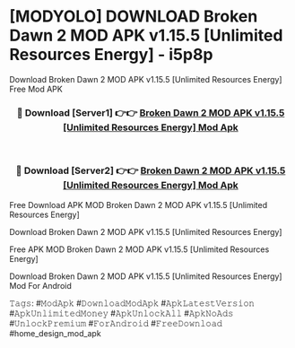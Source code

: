 # [MODYOLO] DOWNLOAD Broken Dawn 2 MOD APK v1.15.5 [Unlimited Resources Energy] - i5p8p
Download Broken Dawn 2 MOD APK v1.15.5 [Unlimited Resources Energy] Free Mod APK

<div align="center">
<h3>🔴 Download [Server1] 👉👉 <a href="https://apk-comot.site?title=Broken_Dawn_2_MOD_APK_v1.15.5_[Unlimited_Resources_Energy]">Broken Dawn 2 MOD APK v1.15.5 [Unlimited Resources Energy] Mod Apk</a></h3><br>

<h3>🔴 Download [Server2] 👉👉 <a href="https://apk-comot.site?title=Broken_Dawn_2_MOD_APK_v1.15.5_[Unlimited_Resources_Energy]">Broken Dawn 2 MOD APK v1.15.5 [Unlimited Resources Energy] Mod Apk</a></h3>
</div>


Free Download APK MOD Broken Dawn 2 MOD APK v1.15.5 [Unlimited Resources Energy]

Download Broken Dawn 2 MOD APK v1.15.5 [Unlimited Resources Energy] 

Free APK MOD Broken Dawn 2 MOD APK v1.15.5 [Unlimited Resources Energy] 

Download Broken Dawn 2 MOD APK v1.15.5 [Unlimited Resources Energy] Mod For Android

𝚃𝚊𝚐𝚜: #𝙼𝚘𝚍𝙰𝚙𝚔 #𝙳𝚘𝚠𝚗𝚕𝚘𝚊𝚍𝙼𝚘𝚍𝙰𝚙𝚔 #𝙰𝚙𝚔𝙻𝚊𝚝𝚎𝚜𝚝𝚅𝚎𝚛𝚜𝚒𝚘𝚗 #𝙰𝚙𝚔𝚄𝚗𝚕𝚒𝚖𝚒𝚝𝚎𝚍𝙼𝚘𝚗𝚎𝚢 #𝙰𝚙𝚔𝚄𝚗𝚕𝚘𝚌𝚔𝙰𝚕𝚕 #𝙰𝚙𝚔𝙽𝚘𝙰𝚍𝚜 #𝚄𝚗𝚕𝚘𝚌𝚔𝙿𝚛𝚎𝚖𝚒𝚞𝚖 #𝙵𝚘𝚛𝙰𝚗𝚍𝚛𝚘𝚒𝚍 #𝙵𝚛𝚎𝚎𝙳𝚘𝚠𝚗𝚕𝚘𝚊𝚍 #home_design_mod_apk